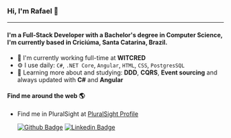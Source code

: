 ### Hi, I'm Rafael 👋
---

#### I'm a Full-Stack Developer with a Bachelor's degree in Computer Science, I'm currently based in Criciúma, Santa Catarina, Brazil.

- 🏢 I'm currently working full-time at **WITCRED**
- ⚙️ I use daily: `C#`, `.NET Core`, `Angular`, `HTML`, `CSS`, `PostgresSQL`
- 🌱 Learning more about and studying: **DDD**, **CQRS**, **Event sourcing** and always updated with **C#** and **Angular**

#### Find me around the web 🌎
- Find me in PluralSight at <a href="https://app.pluralsight.com/profile/rafael-ferro-b">PluralSight Profile</a>

  [![Github Badge](https://img.shields.io/badge/-Github-000?style=flat-square&logo=Github&logoColor=white&link=https://github.com/rafaeldbn)](https://github.com/rafaeldbn)
  [![Linkedin Badge](https://img.shields.io/badge/-LinkedIn-blue?style=flat-square&logo=Linkedin&logoColor=white&link=https://www.linkedin.com/in/rafaeldbn/)](https://www.linkedin.com/in/rafaeldbn/)
